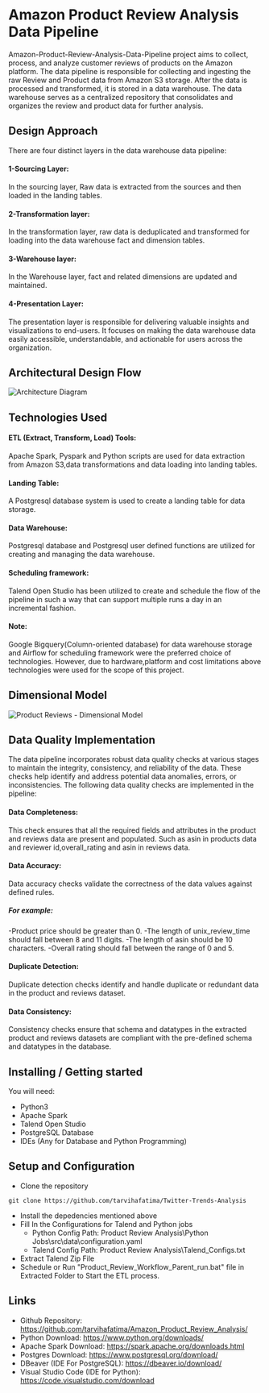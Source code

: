 # Amazon Product Review Analysis Data Pipeline

Amazon-Product-Review-Analysis-Data-Pipeline project aims to collect, process, and analyze customer reviews of products 
on the Amazon platform. The data pipeline is responsible for collecting and ingesting the raw Review and Product data from 
Amazon S3 storage. After the data is processed and transformed, it is stored in a data warehouse. The data warehouse serves as a 
centralized repository that consolidates and organizes the review and product data for further analysis.

## Design Approach

There are four distinct layers in the data warehouse data pipeline:

#### 1-Sourcing Layer:
In the sourcing layer, Raw data is extracted from the sources and then loaded in the landing tables.

#### 2-Transformation layer:
In the transformation layer, raw data is deduplicated and transformed for loading into the data warehouse fact and dimension tables.

#### 3-Warehouse layer:
In the Warehouse layer, fact and related dimensions are updated and maintained.  

#### 4-Presentation Layer:

The presentation layer is responsible for delivering valuable insights and visualizations to end-users. It focuses on 
making the data warehouse data easily accessible, understandable, and actionable for users across the organization.


## Architectural Design Flow
![Architecture Diagram](https://github.com/tarvihafatima/Amazon_Product_Review_Analysis/assets/26660037/1f162f56-7c68-40a4-a957-acf5607735b5)



## Technologies Used

#### ETL (Extract, Transform, Load) Tools: 
Apache Spark, Pyspark and Python scripts are used for data extraction from Amazon S3,data transformations and data loading into landing tables.

#### Landing Table: 
A Postgresql database system is used to create a landing table for data storage.

#### Data Warehouse:
Postgresql database and Postgresql user defined functions are utilized for creating and managing the data warehouse.

#### Scheduling framework:
Talend Open Studio has been utilized to create and schedule the flow of the pipeline in such a way that can support multiple runs a day in an incremental fashion. 

#### Note:
Google Bigquery(Column-oriented database) for data warehouse storage and Airflow for scheduling framework were the preferred choice of technologies.
However, due to hardware,platform and cost limitations above technologies were used for the scope of this project.  


## Dimensional Model

![Product Reviews - Dimensional Model](https://github.com/tarvihafatima/Amazon_Product_Review_Analysis/assets/26660037/d32d466f-4c4d-4cc0-986e-314686343d98)

## Data Quality Implementation

The data pipeline incorporates robust data quality checks at various stages to maintain the integrity, consistency, and reliability of the data. 
These checks help identify and address potential data anomalies, errors, or inconsistencies. The following data quality checks are 
implemented in the pipeline:

#### Data Completeness:
This check ensures that all the required fields and attributes in the product and reviews data are present and populated.
Such as asin in products data and reviewer id,overall_rating and asin in reviews data. 


#### Data Accuracy:
Data accuracy checks validate the correctness of the data values against defined rules. 

##### For example: 

-Product price should be greater than 0.
-The length of unix_review_time should fall between 8 and 11 digits.
-The length of asin should be 10 characters. 
-Overall rating should fall between the range of 0 and 5.

#### Duplicate Detection: 
Duplicate detection checks identify and handle duplicate or redundant data in the product and reviews dataset.

#### Data Consistency:
Consistency checks ensure that schema and datatypes in the extracted product and reviews datasets are compliant with the 
pre-defined schema and datatypes in the database. 
 

## Installing / Getting started

You will need: 

* Python3
* Apache Spark
* Talend Open Studio
* PostgreSQL Database
* IDEs (Any for Database and Python Programming)

## Setup and Configuration

* Clone the repository
 ```shell
git clone https://github.com/tarvihafatima/Twitter-Trends-Analysis
```
* Install the depedencies mentioned above
* Fill In the Configurations for Talend and Python jobs 
  * Python Config Path: Product Review Analysis\Python Jobs\src\data\configuration.yaml
  * Talend Config Path: Product Review Analysis\Talend_Configs.txt
* Extract Talend Zip File 
* Schedule or Run "Product_Review_Workflow_Parent_run.bat" file in Extracted Folder to Start the ETL process.

## Links

* Github Repository: https://github.com/tarvihafatima/Amazon_Product_Review_Analysis/
* Python Download: https://www.python.org/downloads/
* Apache Spark Download: https://spark.apache.org/downloads.html
* Postgres Download: https://www.postgresql.org/download/
* DBeaver (IDE For PostgreSQL): https://dbeaver.io/download/
* Visual Studio Code (IDE for Python): https://code.visualstudio.com/download

